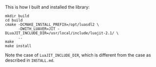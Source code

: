 This is how I built and installed the library:

```
mkdir build
cd build
cmake -DCMAKE_INSTALL_PREFIX=/opt/luasdl2 \
      -DWITH_LUAVER=JIT -DLuaJIT_INCLUDE_DIR=/usr/local/include/luajit-2.1/ \
      ..
make
make install
```

Note the case of `LuaJIT_INCLUDE_DIR`, which is different from the case as
described in `INSTALL.md`.

